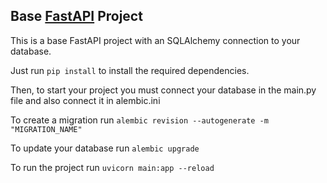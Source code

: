 ## Base [FastAPI](https://fastapi.tiangolo.com/) Project
This is a base FastAPI project with an SQLAlchemy connection to your database.

Just run `pip install` to install the required dependencies.

Then, to start your project you must connect your database in the main.py file and 
also connect it in alembic.ini

To create a migration run `alembic revision --autogenerate -m "MIGRATION_NAME"`

To update your database run `alembic upgrade`

To run the project run `uvicorn main:app --reload`
